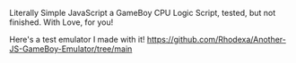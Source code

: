 Literally Simple JavaScript a GameBoy CPU Logic Script, tested, but not finished. With Love, for you!

Here's a test emulator I made with it!
https://github.com/Rhodexa/Another-JS-GameBoy-Emulator/tree/main
